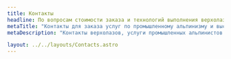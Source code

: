 ```yaml
---
title: Контакты
headline: По вопросам стоимости заказа и технологий выполнения верхолазных работ – обращайтесь к специалистам компании Снежный Барс. Мы предоставим максимум нформации по услугам промышленных альпинистов в кратчайшие сроки.
metaTitle: "Контакты для заказа услуг по промышленному альпинизму и высотных работ, промальпу | Снежный Барс"
metaDescription: "Контакты верхолазов, услуги промышленных альпинистов по покрасочным работам на высоте, заказывайте строительные работы на высоте ☎+38 (096) 555-30-92 от компании Снежный Барс."

layout: ../../layouts/Contacts.astro
---
```

